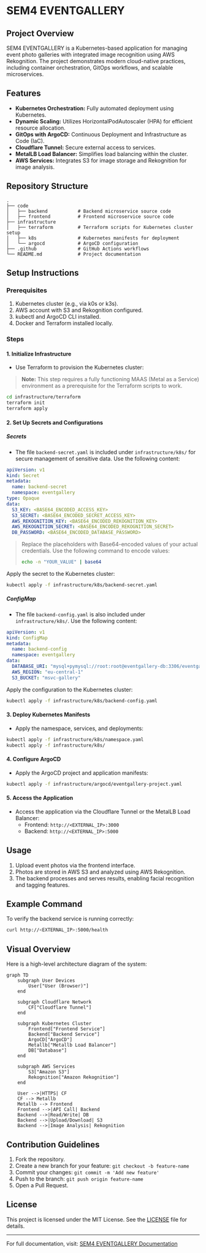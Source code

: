 # SEM4 EVENTGALLERY

## Project Overview

SEM4 EVENTGALLERY is a Kubernetes-based application for managing event photo galleries with integrated image recognition using AWS Rekognition. The project demonstrates modern cloud-native practices, including container orchestration, GitOps workflows, and scalable microservices.

## Features

- **Kubernetes Orchestration:** Fully automated deployment using Kubernetes.
- **Dynamic Scaling:** Utilizes HorizontalPodAutoscaler (HPA) for efficient resource allocation.
- **GitOps with ArgoCD:** Continuous Deployment and Infrastructure as Code (IaC).
- **Cloudflare Tunnel:** Secure external access to services.
- **MetalLB Load Balancer:** Simplifies load balancing within the cluster.
- **AWS Services:** Integrates S3 for image storage and Rekognition for image analysis.

## Repository Structure

```
.
├── code
│   ├── backend           # Backend microservice source code
│   ├── frontend          # Frontend microservice source code
├── infrastructure
│   ├── terraform         # Terraform scripts for Kubernetes cluster setup
│   ├── k8s               # Kubernetes manifests for deployment
│   └── argocd            # ArgoCD configuration
├── .github               # GitHub Actions workflows
└── README.md             # Project documentation
```

## Setup Instructions

### Prerequisites

1. Kubernetes cluster (e.g., via k0s or k3s).
2. AWS account with S3 and Rekognition configured.
3. kubectl and ArgoCD CLI installed.
4. Docker and Terraform installed locally.

### Steps

#### 1. Initialize Infrastructure
- Use Terraform to provision the Kubernetes cluster:

> **Note:** This step requires a fully functioning MAAS (Metal as a Service) environment as a prerequisite for the Terraform scripts to work.

```bash
cd infrastructure/terraform
terraform init
terraform apply
```

#### 2. Set Up Secrets and Configurations

##### Secrets
- The file `backend-secret.yaml` is included under `infrastructure/k8s/` for secure management of sensitive data. Use the following content:

```yaml
apiVersion: v1
kind: Secret
metadata:
  name: backend-secret
  namespace: eventgallery
type: Opaque
data:
  S3_KEY: <BASE64_ENCODED_ACCESS_KEY>
  S3_SECRET: <BASE64_ENCODED_SECRET_ACCESS_KEY>
  AWS_REKOGNITION_KEY: <BASE64_ENCODED_REKOGNITION_KEY>
  AWS_REKOGNITION_SECRET: <BASE64_ENCODED_REKOGNITION_SECRET>
  DB_PASSWORD: <BASE64_ENCODED_DATABASE_PASSWORD>
```

> Replace the placeholders with Base64-encoded values of your actual credentials. Use the following command to encode values:
>
> ```bash
> echo -n "YOUR_VALUE" | base64
> ```

Apply the secret to the Kubernetes cluster:

```bash
kubectl apply -f infrastructure/k8s/backend-secret.yaml
```

##### ConfigMap
- The file `backend-config.yaml` is also included under `infrastructure/k8s/`. Use the following content:

```yaml
apiVersion: v1
kind: ConfigMap
metadata:
  name: backend-config
  namespace: eventgallery
data:
  DATABASE_URI: "mysql+pymysql://root:root@eventgallery-db:3306/eventgallery"
  AWS_REGION: "eu-central-1"
  S3_BUCKET: "msvc-gallery"
```

Apply the configuration to the Kubernetes cluster:

```bash
kubectl apply -f infrastructure/k8s/backend-config.yaml
```

#### 3. Deploy Kubernetes Manifests
- Apply the namespace, services, and deployments:

```bash
kubectl apply -f infrastructure/k8s/namespace.yaml
kubectl apply -f infrastructure/k8s/
```

#### 4. Configure ArgoCD
- Apply the ArgoCD project and application manifests:

```bash
kubectl apply -f infrastructure/argocd/eventgallery-project.yaml
```

#### 5. Access the Application
- Access the application via the Cloudflare Tunnel or the MetalLB Load Balancer:
  - Frontend: `http://<EXTERNAL_IP>:3000`
  - Backend: `http://<EXTERNAL_IP>:5000`

## Usage

1. Upload event photos via the frontend interface.
2. Photos are stored in AWS S3 and analyzed using AWS Rekognition.
3. The backend processes and serves results, enabling facial recognition and tagging features.

## Example Command

To verify the backend service is running correctly:

```bash
curl http://<EXTERNAL_IP>:5000/health
```

## Visual Overview

Here is a high-level architecture diagram of the system:

```mermaid
graph TD
    subgraph User Devices
        User["User (Browser)"]
    end

    subgraph Cloudflare Network
        CF["Cloudflare Tunnel"]
    end

    subgraph Kubernetes Cluster
        Frontend["Frontend Service"]
        Backend["Backend Service"]
        ArgoCD["ArgoCD"]
        Metallb["Metallb Load Balancer"]
        DB["Database"]
    end

    subgraph AWS Services
        S3["Amazon S3"]
        Rekognition["Amazon Rekognition"]
    end

    User -->|HTTPS| CF
    CF --> Metallb
    Metallb --> Frontend
    Frontend -->|API Call| Backend
    Backend -->|Read/Write| DB
    Backend -->|Upload/Download| S3
    Backend -->|Image Analysis| Rekognition
```

## Contribution Guidelines

1. Fork the repository.
2. Create a new branch for your feature: `git checkout -b feature-name`
3. Commit your changes: `git commit -m 'Add new feature'`
4. Push to the branch: `git push origin feature-name`
5. Open a Pull Request.

## License

This project is licensed under the MIT License. See the [LICENSE](LICENSE) file for details.

---

For full documentation, visit: [SEM4 EVENTGALLERY Documentation](https://noluchs.github.io/SEM4-EVENTGALLERY/)